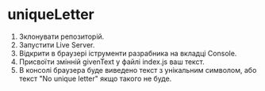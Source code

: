 # uniqueLetter
1. Зклонувати репозиторій.
2. Запустити Live Server.
3. Відкрити в браузері іструменти разрабника на вкладці Console.
4. Присвоїти змінній givenText у файлі index.js ваш текст.
5. В консолі браузера буде виведено текст з унікальним символом, або текст "No unique letter" якщо такого не буде.